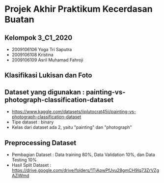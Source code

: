 # Projek Akhir Praktikum Kecerdasan Buatan

## Kelompok 3_C1_2020 
- 2009106106 Yoga Tri Saputra
- 2009106108 Kristina
- 2009106109 Asril Muhamad Fahroji

## Klasifikasi Lukisan dan Foto

## Dataset yang digunakan : painting-vs-photograph-classification-dataset
- https://www.kaggle.com/datasets/iiplutocrat45ii/painting-vs-photograph-classification-dataset
- Tipe dataset : binary 
- Kelas dari dataset ada 2, yaitu "painting" dan "photograph"

## Preprocessing Dataset
- Pembagian Dataset : Data training 80%, Data Validation 10%, dan Data Testing 10%
- Hasil Split Dataset : https://drive.google.com/drive/folders/1TjApwPfJvu28gmCH9Iq73ZrVZgAZiWmd
